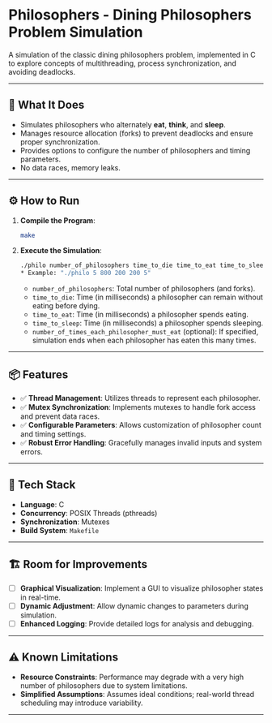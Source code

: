 # Philosophers - Dining Philosophers Problem Simulation

A simulation of the classic dining philosophers problem, implemented in C to explore concepts of multithreading, process synchronization, and avoiding deadlocks.

---

## 🧠 What It Does

- Simulates philosophers who alternately **eat**, **think**, and **sleep**.
- Manages resource allocation (forks) to prevent deadlocks and ensure proper synchronization.
- Provides options to configure the number of philosophers and timing parameters.
- No data races, memory leaks.

---

## ⚙️ How to Run

1. **Compile the Program**:
   ```bash
   make
   ```

2. **Execute the Simulation**:
   ```bash
   ./philo number_of_philosophers time_to_die time_to_eat time_to_sleep [number_of_times_each_philosopher_must_eat]
   * Example: "./philo 5 800 200 200 5"
   ```
   - `number_of_philosophers`: Total number of philosophers (and forks).
   - `time_to_die`: Time (in milliseconds) a philosopher can remain without eating before dying.
   - `time_to_eat`: Time (in milliseconds) a philosopher spends eating.
   - `time_to_sleep`: Time (in milliseconds) a philosopher spends sleeping.
   - `number_of_times_each_philosopher_must_eat` (optional): If specified, simulation ends when each philosopher has eaten this many times.

---

## 📦 Features

- ✅ **Thread Management**: Utilizes threads to represent each philosopher.
- ✅ **Mutex Synchronization**: Implements mutexes to handle fork access and prevent data races.
- ✅ **Configurable Parameters**: Allows customization of philosopher count and timing settings.
- ✅ **Robust Error Handling**: Gracefully manages invalid inputs and system errors.

---

## 🧰 Tech Stack

- **Language**: C
- **Concurrency**: POSIX Threads (pthreads)
- **Synchronization**: Mutexes
- **Build System**: `Makefile`

---

## 🏗️ Room for Improvements

- [ ] **Graphical Visualization**: Implement a GUI to visualize philosopher states in real-time.
- [ ] **Dynamic Adjustment**: Allow dynamic changes to parameters during simulation.
- [ ] **Enhanced Logging**: Provide detailed logs for analysis and debugging.

---

## ⚠️ Known Limitations

- **Resource Constraints**: Performance may degrade with a very high number of philosophers due to system limitations.
- **Simplified Assumptions**: Assumes ideal conditions; real-world thread scheduling may introduce variability.

---